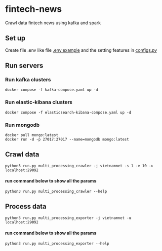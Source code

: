 # fintech-news
Crawl data fintech news using kafka and spark

## Set up
Create file .env like file [.env.example](.env.example) and the setting features in [configs.py](configs.py)

## Run servers

### Run kafka clusters
```shell
docker compose -f kafka-compose.yaml up -d
```

### Run elastic-kibana clusters
```shell
docker compose -f elasticsearch-kibana-compose.yaml up -d
```

### Run mongodb
```shell
docker pull mongo:latest
docker run -d -p 27017:27017 --name=mongodb mongo:latest
```

## Crawl data

```shell
python3 run.py multi_processing_crawler -j vietnamnet -s 1 -e 10 -u localhost:29092
```

#### run command below to show all the params
```shell
python3 run.py multi_processing_crawler --help
```

## Process data

```shell
python3 run.py multi_processing_exporter -j vietnamnet -u localhost:29092
```

#### run command below to show all the params
```shell
python3 run.py multi_processing_exporter --help
```
